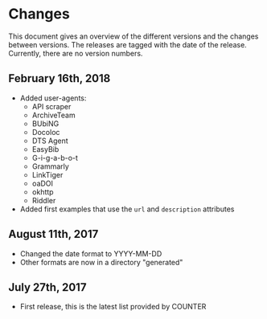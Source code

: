 # Changes
This document gives an overview of the different versions and the changes between versions.
The releases are tagged with the date of the release. Currently, there are no version numbers.

## February 16th, 2018
- Added user-agents:
    - API scraper
    - ArchiveTeam
    - BUbiNG
    - Docoloc
    - DTS Agent
    - EasyBib
    - G-i-g-a-b-o-t
    - Grammarly
    - LinkTiger
    - oaDOI
    - okhttp
    - Riddler
- Added first examples that use the `url` and `description` attributes

## August 11th, 2017
- Changed the date format to YYYY-MM-DD
- Other formats are now in a directory "generated"

## July 27th, 2017
- First release, this is the latest list provided by COUNTER
